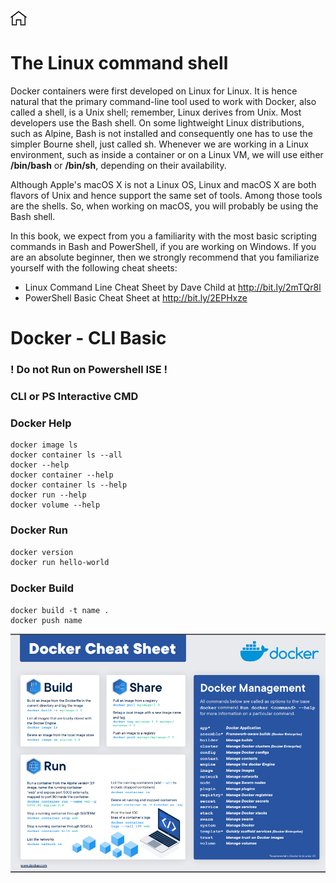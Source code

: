 [![Home](../../img/home.png)](../M-01/README.md)

# The Linux command shell
Docker containers were first developed on Linux for Linux. It is hence natural that the primary command-line tool used to work with Docker, also called a shell, is a Unix shell; remember, Linux derives from Unix. Most developers use the Bash shell. On some lightweight Linux distributions, such as Alpine, Bash is not installed and consequently one has to use the simpler Bourne shell, just called sh. Whenever we are working in a Linux environment, such as inside a container or on a Linux VM, we will use either **/bin/bash** or **/bin/sh**, depending on their availability.

Although Apple's macOS X is not a Linux OS, Linux and macOS X are both flavors of Unix and hence support the same set of tools. Among those tools are the shells. So, when working on macOS, you will probably be using the Bash shell.

In this book, we expect from you a familiarity with the most basic scripting commands in Bash and PowerShell, if you are working on Windows. If you are an absolute beginner, then we strongly recommend that you familiarize yourself with the following cheat sheets:

- Linux Command Line Cheat Sheet by Dave Child at http://bit.ly/2mTQr8l
- PowerShell Basic Cheat Sheet at http://bit.ly/2EPHxze


# Docker - CLI Basic
### ! Do not Run on Powershell ISE !
### CLI or PS Interactive CMD

### Docker Help

```
docker image ls
docker container ls --all
docker --help
docker container --help
docker container ls --help
docker run --help
docker volume --help 
```

### Docker Run

```dockerfile
docker version
docker run hello-world
```
### Docker Build
```
docker build -t name .
docker push name
```

![cli](../../img/M-01/cli-cheat.png)
